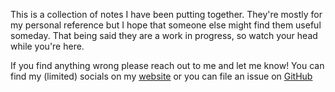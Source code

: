 This is a collection of notes I have been putting together.
They're mostly for my personal reference but I hope that someone else might find them useful someday. That being said they are a work in progress, so watch your head while you're here.

If you find anything wrong please reach out to me and let me know! 
You can find my (limited) socials on my [website](http://ericdweise.com) or you can file an issue on [GitHub](https://github.com/ericdweise/notes/issues)
